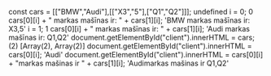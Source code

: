 const cars = [["BMW","Audi"],[["X3","5"],["Q1","Q2"]]];
undefined
i = 0;
0
cars[0][i] + " markas mašīnas ir: " + cars[1][i];
'BMW markas mašīnas ir: X3,5'
i = 1;
1
cars[0][i] + " markas mašīnas ir: " + cars[1][i];
'Audi markas mašīnas ir: Q1,Q2'
document.getElementById("client").innerHTML = cars;
(2) [Array(2), Array(2)]
document.getElementById("client").innerHTML = cars[0][i];
'Audi'
document.getElementById("client").innerHTML = cars[0][i] + "markas mašinas ir " + cars[1][i];
'Audimarkas mašinas ir Q1,Q2'
